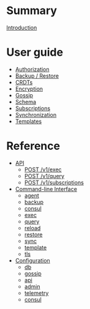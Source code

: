 # Summary

[Introduction](intro.md)

# User guide
- [Authorization]()
- [Backup / Restore]()
- [CRDTs](crdts.md)
- [Encryption]()
- [Gossip]()
- [Schema]()
- [Subscriptions]()
- [Synchronization]()
- [Templates]()

# Reference
- [API]()
    - [POST /v1/exec]()
    - [POST /v1/query]()
    - [POST /v1/subscriptions]()
- [Command-line Interface](cli/README.md)
    - [agent]()
    - [backup](cli/backup.md)
    - [consul]()
    - [exec]()
    - [query]()
    - [reload]()
    - [restore](cli/restore.md)
    - [sync]()
    - [template]()
    - [tls](cli/tls.md)
- [Configuration](config/README.md)
    - [db]()
    - [gossip](config/gossip.md)
    - [api]()
    - [admin]()
    - [telemetry]()
    - [consul]()